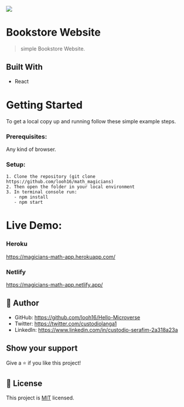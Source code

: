 ![](https://img.shields.io/badge/Microverse-blueviolet)

# Bookstore Website

>simple Bookstore Website.


## Built With

- React

# Getting Started
To get a local copy up and running follow these simple example steps.

### Prerequisites: 
Any kind of browser. 

### Setup:
    1. Clone the repository (git clone https://github.com/looh16/math_magicians)
    2. Then open the folder in your local environment 
    3. In terminal console run:
       - npm install
       - npm start

# Live Demo:

### Heroku 
https://magicians-math-app.herokuapp.com/

### Netlify
https://magicians-math-app.netlify.app/


## 👤 **Author**

- GitHub: https://github.com/looh16/Hello-Microverse
- Twitter: https://twitter.com/custodiolanga1
- LinkedIn: https://www.linkedin.com/in/custodio-serafim-2a318a23a


## Show your support

Give a ⭐️ if you like this project!


## 📝 License

This project is [MIT](./MIT.md) licensed.
